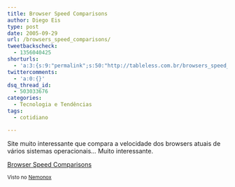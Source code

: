 ```yaml
---
title: Browser Speed Comparisons
author: Diego Eis
type: post
date: 2005-09-29
url: /browsers_speed_comparisons/
tweetbackscheck:
  - 1356040425
shorturls:
  - 'a:3:{s:9:"permalink";s:50:"http://tableless.com.br/browsers_speed_comparisons";s:7:"tinyurl";s:26:"http://tinyurl.com/3edvbfm";s:4:"isgd";s:19:"http://is.gd/ookJjv";}'
twittercomments:
  - 'a:0:{}'
dsq_thread_id:
  - 503033676
categories:
  - Tecnologia e Tendências
tags:
  - cotidiano

---
```

Site muito interessante que compara a velocidade dos browsers atuais de vários sistemas operacionais&#8230; Muito interessante. 

[Browser Speed Comparisons][1] 

<small>Visto no <a href="http://www.nemonox.com/ppp/archives/2005_09.html">Nemonox</a></small>

 [1]: http://www.howtocreate.co.uk/browserSpeed.html